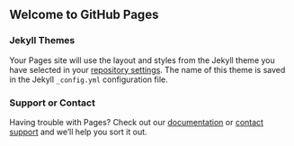 ## Welcome to GitHub Pages



### Jekyll Themes

Your Pages site will use the layout and styles from the Jekyll theme you have selected in your [repository settings](https://github.com/pketan40/ketanpatel.github.io/settings). The name of this theme is saved in the Jekyll `_config.yml` configuration file.

### Support or Contact

Having trouble with Pages? Check out our [documentation](https://help.github.com/categories/github-pages-basics/) or [contact support](https://github.com/contact) and we’ll help you sort it out.
